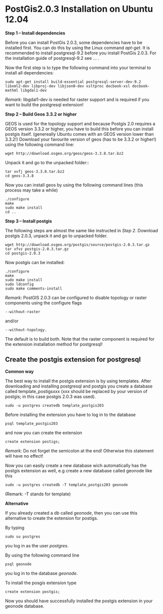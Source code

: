 PostGis2.0.3 Installation on Ubuntu 12.04
=========================================

**Step 1 – Install dependencies**

Before you can install PostGis 2.0.3, some dependencies have to be installed first. You can do this by using the Linux command *apt-get*. It is recommended to install postgresql-9.2 before you install PostGis 2.0.3. For the installation guide of postgresql-9.2 see ... .

Now the first step is to type the following command into your terminal to install all dependencies:

    sudo apt-get install build-essential postgresql-server-dev-9.2 libxml2-dev libproj-dev libjson0-dev xsltproc docbook-xsl docbook-mathml libgdal1-dev

*Remark*: libgdal1-dev is needed for raster support and is required if you want to build the postgresql extension!



**Step 2 – Build Geos 3.3.2 or higher**

GEOS is used for the topology support and because Postgis 2.0 requires a GEOS version 3.3.2 or higher, you have to build this before you can install postgis itself. (genereally Ubuntu comes with an GEOS version lower than 3.3.2!) Download your favourite version of geos (has to be 3.3.2 or higher!) using the following command line:

    wget http://download.osgeo.org/geos/geos-3.3.8.tar.bz2

Unpack it and go to the unpacked folder::

    tar xvfj geos-3.3.8.tar.bz2
    cd geos-3.3.8

Now you can install geos by using the following command lines (this process may take a while)

    ./configure
    make
    sudo make install
    cd ..


**Step 3 – Install postgis**

The following steps are almost the same like instructed in *Step 2*. Download postgis 2.0.3, unpack it and go to unpacked folder.

    wget http://download.osgeo.org/postgis/source/postgis-2.0.3.tar.gz
    tar xfvz postgis-2.0.3.tar.gz
    cd postgis-2.0.3

Now postgis can be installed:

    ./configure
    make
    sudo make install
    sudo ldconfig
    sudo make comments-install

*Remark*: PostGIS 2.0.3 can be configured to disable topology or raster components using the configure flags

    --without-raster

and/or

    --without-topology.

The default is to build both. Note that the raster component is required for the extension installation method for postgresql!



Create the postgis extension for postgresql
-------------------------------------------

**Common way**

The best way to install the postgis extension is by using templates. After downloading and installing postgresql and postgis you create a database called template_postigsxxx (xxx should be replaced by your version of postgis; in this case postgis 2.0.3 was used).

    sudo -u postgres createdb template_postgis203

Before installing the extension you have to log in to the database

    psql template_postgis203

and now you can create the extension

    create extension postigs;

*Remark*: Do not forget the semicolon at the end! Otherwise this statement will have no effect!

Now you can easily create a new database wich automatically has the postgis extension as well, e.g create a new database called geonode like this

    sudo -u postgres createdb -T template_postgis203 geonode

(Remark: -T stands for template)



**Alternative**

If you already created a db called *geonode*, then you can use this alternative to create the extension for postigs.

By typing

    sudo su postgres

you log in as the user *postgres*.

By using the following command line

    psql geonode

you log in to the database *geonode*.

To install the posgis extension type

    create extension postgis;

Now you should have successfully installed the postgis extension in your geonode database.
